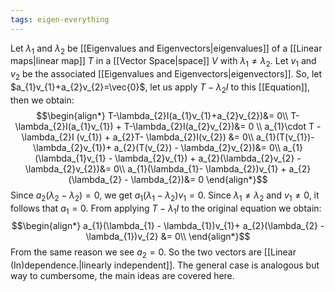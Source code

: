 ```yaml
---
tags: eigen-everything
---
```

Let $\lambda_{1}$ and $\lambda_{2}$ be [[Eigenvalues and Eigenvectors|eigenvalues]] of a [[Linear maps|linear map]] $T$ in a [[Vector Space|space]] $V$ with $\lambda_{1}\ne \lambda_{2}$. Let $v_1$ and $v_{2}$ be the associated [[Eigenvalues and Eigenvectors|eigenvectors]].
So, let $a_{1}v_{1}+a_{2}v_{2}=\vec{0}$, let us apply $T - \lambda_{2} I$ to this [[Equation]], then we obtain:
$$\begin{align*}
T-\lambda_{2}I(a_{1}v_{1}+a_{2}v_{2})&= 0\\
T-\lambda_{2}I(a_{1}v_{1}) + T-\lambda_{2}I(a_{2}v_{2})&= 0 \\
a_{1}\cdot T - \lambda_{2}I (v_{1}) + a_{2}T- \lambda_{2}I(v_{2}) &= 0\\
a_{1}(T(v_{1})- \lambda_{2}v_{1})+ a_{2}(T(v_{2}) - \lambda_{2}v_{2})&= 0\\
a_{1}(\lambda_{1}v_{1} - \lambda_{2}v_{1}) + a_{2}(\lambda_{2}v_{2} - \lambda_{2}v_{2})&= 0\\
a_{1}(\lambda_{1}- \lambda_{2})v_{1} + a_{2}(\lambda_{2} - \lambda_{2})&= 0 
\end{align*}$$
Since $a_{2}(\lambda_{2} - \lambda_{2}) = 0$, we get $a_{1}(\lambda_{1}- \lambda_{2})v_{1} = 0$. Since $\lambda_{1} \ne \lambda_{2}$ and $v_{1} \ne 0$, it follows that $a_{1} = 0$. From applying $T - \lambda_{1}I$ to the original equation we obtain:
$$\begin{align*}
a_{1}(\lambda_{1} - \lambda_{1})v_{1}+ a_{2}(\lambda_{2} - \lambda_{1})v_{2}
&= 0\\
\end{align*}$$
From the same reason we see $a_{2}= 0$. So the two vectors are [[Linear (In)dependence.|linearly independent]]. The general case is analogous but way to cumbersome, the main ideas are covered here.